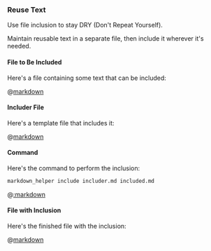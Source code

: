 ### Reuse Text

Use file inclusion to stay DRY (Don't Repeat Yourself).

Maintain reusable text in a separate file, then include it wherever it's needed.

#### File to Be Included

Here's a file containing some text that can be included:

@[markdown](reusable_text.md)

#### Includer File

Here's a template file that includes it:

@[markdown](includer.md)

#### Command

Here's the command to perform the inclusion:

```sh
markdown_helper include includer.md included.md
```

@[:markdown](../../pristine.md)

#### File with Inclusion

Here's the finished file with the inclusion:

@[markdown](included.md)
